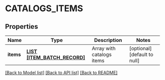 # CATALOGS_ITEMS

## Properties
Name | Type | Description | Notes
------------ | ------------- | ------------- | -------------
**items** | [**LIST [ITEM_BATCH_RECORD]**](ItemBatchRecord.md) | Array with catalogs items | [optional] [default to null]

[[Back to Model list]](../README.md#documentation-for-models) [[Back to API list]](../README.md#documentation-for-api-endpoints) [[Back to README]](../README.md)


